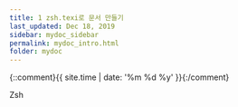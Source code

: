 ```yaml
---
title: 1 zsh.texi로 문서 만들기
last_updated: Dec 18, 2019
sidebar: mydoc_sidebar
permalink: mydoc_intro.html
folder: mydoc
---
```

{::comment}{{ site.time | date: '%m %d %y' }}{:/comment}

Zsh
